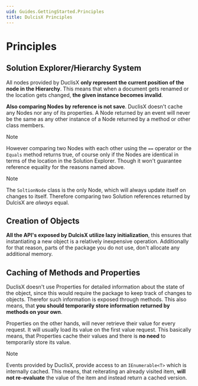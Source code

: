 ```yaml
---
uid: Guides.GettingStarted.Principles
title: DulcisX Principles
---
```


# Principles

## Solution Explorer/Hierarchy System

All nodes provided by DuclisX **only represent the current position of the node in the Hierarchy**. This means that when a document gets renamed or the location gets changed, **the given instance becomes invalid**.

**Also comparing Nodes by reference is not save**. DuclisX doesn't cache any Nodes nor any of its properties. A Node returned by an event will never be the same as any other instance of a Node returned by a method or other class members.

> [!NOTE]
> However comparing two Nodes with each other using the `==` operator or the `Equals` method returns true, of course only if the Nodes are identical in terms of the location in the Solution Explorer. Though it won't guarantee reference equality for the reasons named above.

> [!NOTE]
> The `SoltionNode` class is the only Node, which will always update itself on changes to itself. Therefore comparing two Solution references returned by DulcisX are _always_ equal. 

## Creation of Objects

**All the API's exposed by DulcisX utilize lazy initialization**, this ensures that instantiating a new object is a relatively inexpensive operation. Additionally for that reason, parts of the package you do not use, don't allocate any additional memory.

## Caching of Methods and Properties

DuclisX doesn't use Properties for detailed information about the state of the object, since this would require the package to keep track of changes to objects. Therefor such information is exposed through methods. This also means, that **you should temporarily store information returned by methods on your own**. 

Properties on the other hands, will never retrieve their value for every request. It will usually load its value on the first value request. This basically means, that Properties cache their values and there is **no need** to temporarily store its value.

> [!NOTE]
> Events provided by DuclisX, provide access to an `IEnumerable<T>` which is internally cached. This means, that reiterating an already visited item, **will not re-evaluate** the value of the item and instead return a cached version.